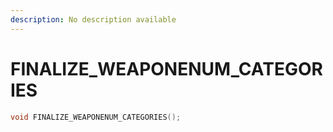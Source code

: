 ```yaml
---
description: No description available 
---
```


# FINALIZE_WEAPONENUM_CATEGORIES

```cpp
void FINALIZE_WEAPONENUM_CATEGORIES();
```
